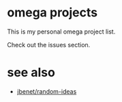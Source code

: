 # omega projects

This is my personal omega project list.

Check out the issues section.

# see also

* [jbenet/random-ideas](https://github.com/jbenet/random-ideas)
